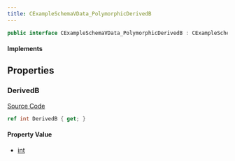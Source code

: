 ```yaml
---
title: CExampleSchemaVData_PolymorphicDerivedB
---
```


```csharp
public interface CExampleSchemaVData_PolymorphicDerivedB : CExampleSchemaVData_PolymorphicBase, ISchemaClass<CExampleSchemaVData_PolymorphicBase>, ISchemaClass<CExampleSchemaVData_PolymorphicDerivedB>, ISchemaField, ISchemaClass, INativeHandle
```

#### Implements

## Properties

### DerivedB

[Source Code](https://github.com/swiftly-solution/swiftlys2/blob/main/managed/src/SwiftlyS2.Generated/Schemas/Interfaces/CExampleSchemaVData_PolymorphicDerivedB.cs#L17)

```csharp
ref int DerivedB { get; }
```

#### Property Value

- [int](https://learn.microsoft.com/dotnet/api/system.int32)

